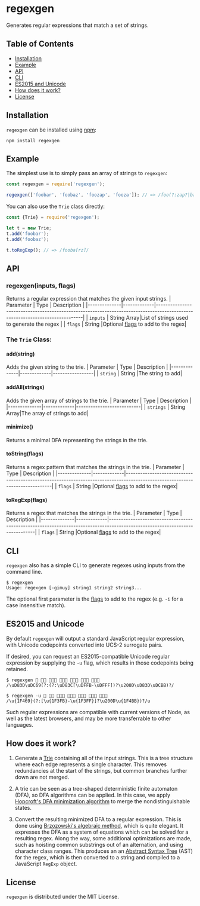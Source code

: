 # regexgen

Generates regular expressions that match a set of strings.

## Table of Contents

- [Installation](#installation)
- [Example](#example)
- [API](#api)
- [CLI](#cli)
- [ES2015 and Unicode](#es2015-and-unicode)
- [How does it work?](#how-does-it-work)
- [License](#license)

## Installation

`regexgen` can be installed using [npm](https://www.npmjs.com/package/regexgen):

```
npm install regexgen
```

## Example

The simplest use is to simply pass an array of strings to `regexgen`:

```javascript
const regexgen = require('regexgen');

regexgen(['foobar', 'foobaz', 'foozap', 'fooza']); // => /foo(?:zap?|ba[rz])/
```

You can also use the `Trie` class directly:

```javascript
const {Trie} = require('regexgen');

let t = new Trie;
t.add('foobar');
t.add('foobaz');

t.toRegExp(); // => /fooba[rz]/
```

## API
### regexgen(inputs, flags)
Returns a regular expression that matches the given input strings.
| Parameter    | Type        | Description                                                                                                                 |
|--------------|-------------|-----------------------------------------------------------------------------------------------------------------------------|
| `inputs`     | String Array|List of strings used to generate the regex                                                                                   |
| `flags`      | String      |Optional [flags](https://developer.mozilla.org/en-US/docs/Web/JavaScript/Reference/Global_Objects/RegExp) to add to the regex|

### The `Trie` Class:
#### add(string)
Adds the given string to the trie.
| Parameter    | Type        | Description     |
|--------------|-------------|-----------------|
| `string`     | String      |The string to add|

#### addAll(strings)
Adds the given array of strings to the trie.
| Parameter    | Type        | Description               |
|--------------|-------------|---------------------------|
| `strings`    | String Array|The array of strings to add|

#### minimize()
Returns a minimal DFA representing the strings in the trie.

#### toString(flags)
Returns a regex pattern that matches the strings in the trie.
| Parameter    | Type        | Description                                                                                                                 |
|--------------|-------------|-----------------------------------------------------------------------------------------------------------------------------|
| `flags`      | String      |Optional [flags](https://developer.mozilla.org/en-US/docs/Web/JavaScript/Reference/Global_Objects/RegExp) to add to the regex|

#### toRegExp(flags)
Returns a regex that matches the strings in the trie.
| Parameter    | Type        | Description                                                                                                                 |
|--------------|-------------|-----------------------------------------------------------------------------------------------------------------------------|
| `flags`      | String      |Optional [flags](https://developer.mozilla.org/en-US/docs/Web/JavaScript/Reference/Global_Objects/RegExp) to add to the regex|

## CLI

`regexgen` also has a simple CLI to generate regexes using inputs from the command line.

```shell
$ regexgen
Usage: regexgen [-gimuy] string1 string2 string3...
```

The optional first parameter is the [flags](https://developer.mozilla.org/en-US/docs/Web/JavaScript/Reference/Global_Objects/RegExp) to add
to the regex (e.g. `-i` for a case insensitive match).

## ES2015 and Unicode

By default `regexgen` will output a standard JavaScript regular expression, with Unicode codepoints converted into UCS-2 surrogate pairs.

If desired, you can request an ES2015-compatible Unicode regular expression by supplying the `-u` flag, which results in those codepoints being retained.

```shell
$ regexgen 👩 👩‍💻 👩🏻‍💻 👩🏼‍💻 👩🏽‍💻 👩🏾‍💻 👩🏿‍💻
/\uD83D\uDC69(?:(?:\uD83C[\uDFFB-\uDFFF])?\u200D\uD83D\uDCBB)?/

$ regexgen -u 👩 👩‍💻 👩🏻‍💻 👩🏼‍💻 👩🏽‍💻 👩🏾‍💻 👩🏿‍💻
/\u{1F469}(?:[\u{1F3FB}-\u{1F3FF}]?\u200D\u{1F4BB})?/u
```


Such regular expressions are compatible with current versions of Node, as well as the latest browsers, and may be more transferrable to other languages.

## How does it work?

1. Generate a [Trie](https://en.wikipedia.org/wiki/Trie) containing all of the input strings.
   This is a tree structure where each edge represents a single character. This removes
   redundancies at the start of the strings, but common branches further down are not merged.

2. A trie can be seen as a tree-shaped deterministic finite automaton (DFA), so DFA algorithms
   can be applied. In this case, we apply [Hopcroft's DFA minimization algorithm](https://en.wikipedia.org/wiki/DFA_minimization#Hopcroft.27s_algorithm)
   to merge the nondistinguishable states.

3. Convert the resulting minimized DFA to a regular expression. This is done using
   [Brzozowski's algebraic method](http://cs.stackexchange.com/questions/2016/how-to-convert-finite-automata-to-regular-expressions#2392),
   which is quite elegant. It expresses the DFA as a system of equations which can be solved
   for a resulting regex. Along the way, some additional optimizations are made, such
   as hoisting common substrings out of an alternation, and using character class ranges.
   This produces an an [Abstract Syntax Tree](https://en.wikipedia.org/wiki/Abstract_syntax_tree)
   (AST) for the regex, which is then converted to a string and compiled to a JavaScript
   `RegExp` object.

## License

`regexgen` is distributed under the MIT License.
